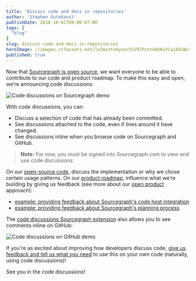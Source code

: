 ```yaml
---
title: 'Discuss code and docs in repositories'
author: 'Stephen Gutekanst'
publishDate: 2018-10-01T00:00-07:00
tags: [
  "blog"
]
slug: discuss-code-and-docs-in-repositories
heroImage: //images.ctfassets.net/le3mxztn6yoo/5CV9lPcnte6UKuYCwi6OuW/4e6f04254635f327c4c9da7a8695288a/Screenshot_from_2018-10-01_16-34-46.png
published: true
---
```


Now that [Sourcegraph is open source](https://about.sourcegraph.com/blog/sourcegraph-is-now-open-source/), we want everyone to be able to contribute to our code and product roadmap. To make this easy and open, we’re announcing code discussions:

![Code discussions on Sourcegraph demo](https://storage.googleapis.com/github-com-sourcegraph-about-content/code-discussions/code-discussions-on-sourcegraph.gif)

With code discussions, you can:

- Discuss a selection of code that has already been committed.
- See discussions attached to the code, even if lines around it have changed.
- See discussions inline when you browse code on Sourcegraph and GitHub.

> **Note:** For now, you must be signed into Sourcegraph.com to view and use code discussions.

On our [open-source code](https://sourcegraph.com/github.com/sourcegraph/sourcegraph), discuss the implementation or why we chose certain usage patterns. On our [product roadmap](https://sourcegraph.com/github.com/sourcegraph/about), influence what we’re building by giving us feedback (see more about our [open product](about-repository.md) approach):

- [example: providing feedback about Sourcegraph's code host integration](https://sourcegraph.com/github.com/sourcegraph/about/-/blob/projects/sourcegraph-for-gitlab.md?view=code#L26-29&tab=discussions&threadID=27)
- [example: providing feedback about Sourcegraph's planning process](https://sourcegraph.com/github.com/sourcegraph/about/-/blob/README.md?view=code#tab=discussions&threadID=26)

The [code discussions Sourcegraph extension](https://sourcegraph.com/extensions/sourcegraph/code-discussions) also allows you to see comments inline on GitHub:

![Code discussions on GitHub demo](https://storage.googleapis.com/github-com-sourcegraph-about-content/code-discussions/code-discussions-github-demo.gif)

If you're as excited about improving how developers discuss code, [give us feedback and tell us what you need](https://sourcegraph.com/github.com/sourcegraph/about/-/blob/projects/code-discussions-future.md) to use this on your own code (naturally, using code discussions)!

See you in the code discussions!

